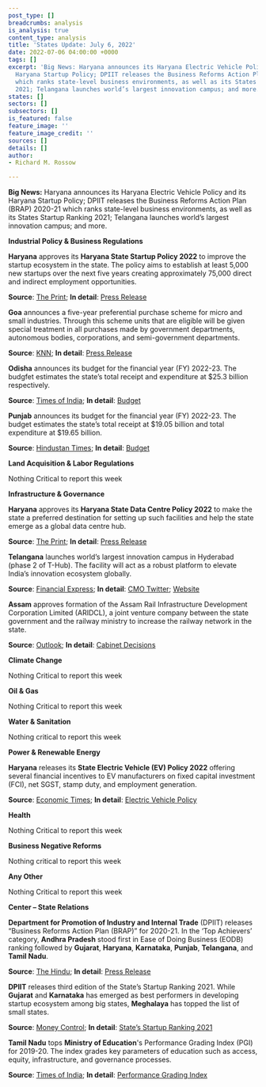 ```yaml
---
post_type: []
breadcrumbs: analysis
is_analysis: true
content_type: analysis
title: 'States Update: July 6, 2022'
date: 2022-07-06 04:00:00 +0000
tags: []
excerpt: 'Big News: Haryana announces its Haryana Electric Vehicle Policy and its
  Haryana Startup Policy; DPIIT releases the Business Reforms Action Plan (BRAP) 2020-21
  which ranks state-level business environments, as well as its States Startup Ranking
  2021; Telangana launches world’s largest innovation campus; and more. '
states: []
sectors: []
subsectors: []
is_featured: false
feature_image: ''
feature_image_credit: ''
sources: []
details: []
author:
- Richard M. Rossow

---
```

**Big News:** Haryana announces its Haryana Electric Vehicle Policy and its Haryana Startup Policy; DPIIT releases the Business Reforms Action Plan (BRAP) 2020-21 which ranks state-level business environments, as well as its States Startup Ranking 2021; Telangana launches world’s largest innovation campus; and more.

**Industrial Policy & Business Regulations**

**Haryana** approves its **Haryana State Startup Policy 2022** to improve the startup ecosystem in the state. The policy aims to establish at least 5,000 new startups over the next five years creating approximately 75,000 direct and indirect employment opportunities.

**Source**: [The Print](https://theprint.in/economy/haryana-cabinet-approves-startup-and-data-centre-policies/1014871/); **In detail**: [Press Release](https://csis-pardot.s3.amazonaws.com/Pardot-Photos/Haryana+Startup+Policy-Press+Release.pdf)

**Goa** announces a five-year preferential purchase scheme for micro and small industries. Through this scheme units that are eligible will be given special treatment in all purchases made by government departments, autonomous bodies, corporations, and semi-government departments.

**Source**: [KNN](https://knnindia.co.in/news/newsdetails/state/goa-notifies-preferential-purchase-scheme-for-msmes); **In detail**: [Press Release](https://www.goa.gov.in/wp-content/uploads/2022/06/World-MSME-Day-Observed.pdf)

**Odisha** announces its budget for the financial year (FY) 2022-23. The budgfet estimates the state’s total receipt and expenditure at $25.3 billion respectively.

**Source**: [Times of India](https://timesofindia.indiatimes.com/city/bhubaneswar/odisha-presents-rs-2-lakh-crore-budget-for-2022-23-fy/articleshow/92623196.cms); **In detail**: [Budget](https://finance.odisha.gov.in/sites/default/files/2022-03/Budget%20at%20a%20Glance%20VOA%202022-23.pdf)

**Punjab** announces its budget for the financial year (FY) 2022-23. The budget estimates the state’s total receipt at $19.05 billion and total expenditure at $19.65 billion.

**Source**: [Hindustan Times](https://www.hindustantimes.com/india-news/punjab-budget-2022-bhagwant-mann-govt-s-1st-budget-set-to-be-presented-101656308122388.html); **In detail**: [Budget](https://finance.punjab.gov.in/uploads/05Jul2022/c86fe66f-0a1c-4c34-9c07-6fd440b98816_20220705152110.pdf)

**Land Acquisition & Labor Regulations**

Nothing Critical to report this week

**Infrastructure & Governance**

**Haryana** approves its **Haryana State Data Centre Policy 2022** to make the state a preferred destination for setting up such facilities and help the state emerge as a global data centre hub.

**Source**: [The Print](https://theprint.in/economy/haryana-cabinet-approves-startup-and-data-centre-policies/1014871/); **In detail**: [Press Release](https://csis-pardot.s3.amazonaws.com/Pardot-Photos/Haryana+Data+Centre+Policy-Press+Release.pdf)

**Telangana** launches world’s largest innovation campus in Hyderabad (phase 2 of T-Hub). The facility will act as a robust platform to elevate India’s innovation ecosystem globally.

**Source**: [Financial Express](https://www.financialexpress.com/industry/sme/telangana-gets-t-hub-to-boost-20k-startups/2576185/); **In detail**: [CMO Twitter](https://twitter.com/TelanganaCMO/status/1541762228029759488); [Website](https://t-hub.co/)

**Assam** approves formation of the Assam Rail Infrastructure Development Corporation Limited (ARIDCL), a joint venture company between the state government and the railway ministry to increase the railway network in the state.

**Source**: [Outlook](https://www.outlookindia.com/national/assam-cabinet-partners-with-the-railway-ministry-to-boost-connectivity-in-the-state-news-204742); **In detail**: [Cabinet Decisions](https://cm.assam.gov.in/cabinet-decisions-details?articleId=246550)

**Climate Change**

Nothing Critical to report this week

**Oil & Gas**

Nothing Critical to report this week

**Water & Sanitation**

Nothing critical to report this week

**Power & Renewable Energy**

**Haryana** releases its **State Electric Vehicle (EV) Policy 2022** offering several financial incentives to EV manufacturers on fixed capital investment (FCI), net SGST, stamp duty, and employment generation.

**Source**: [Economic Times](https://energy.economictimes.indiatimes.com/news/power/haryana-govt-approves-state-ev-policy-announces-sops-to-manufacturers/92506578); **In detail**: [Electric Vehicle Policy](https://haryanatransport.gov.in/sites/default/files/Electric%20Vehicle%20Policy_2.pdf)

**Health**

Nothing Critical to report this week

**Business Negative Reforms**

Nothing critical to report this week

**Any Other**

Nothing Critical to report this week

**Center – State Relations**

**Department for Promotion of Industry and Internal Trade** (DPIIT) releases “Business Reforms Action Plan (BRAP)” for 2020-21. In the ‘Top Achievers’ category, **Andhra Pradesh** stood first in Ease of Doing Business (EODB) ranking followed by **Gujarat**, **Haryana**, **Karnataka**, **Punjab**, **Telangana**, and **Tamil Nadu**.

**Source**: [The Hindu](https://www.thehindu.com/news/national/andhra-pradesh/ap-tops-country-in-ease-of-doing-business/article65586059.ece); **In detail**: [Press Release](https://pib.gov.in/PressReleseDetail.aspx?PRID=1838178)

**DPIIT** releases third edition of the State’s Startup Ranking 2021. While **Gujarat** and **Karnataka** has emerged as best performers in developing startup ecosystem among big states, **Meghalaya** has topped the list of small states.

**Source**: [Money Control](https://www.moneycontrol.com/news/business/economy/gujarat-and-karnataka-best-in-developing-startup-ecosystem-centres-rankings-show-8776451.html); **In detail**: [State’s Startup Ranking 2021](https://www.startupindia.gov.in/srf/result-2021.html)

**Tamil Nadu** tops **Ministry of Education**'s Performance Grading Index (PGI) for 2019-20. The index grades key parameters of education such as access, equity, infrastructure, and governance processes.

**Source**: [Times of India](https://timesofindia.indiatimes.com/city/chennai/tamil-nadu-among-top-five-achievers-education-index/articleshow/92504431.cms); **In detail**: [Performance Grading Index](https://pgi.udiseplus.gov.in/#/home)